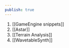 ```yaml
---
publish: true
---
```


<div id='stars2'></div>
<div id='stars3'></div>
<div id='stars4'></div>

1. [[GameEngine snippets]]
2. [[Astar]]
3. [[Terrain Analysis]]
4. [[WavetableSynth]]

<br><br><br><br><br><br><br><br><br><br><br><br><br><br><br><br><br><br><br><br><br><br><br><br><br><br><br><br><br><br><br><br><br><br><br><br><br><br><br><br>